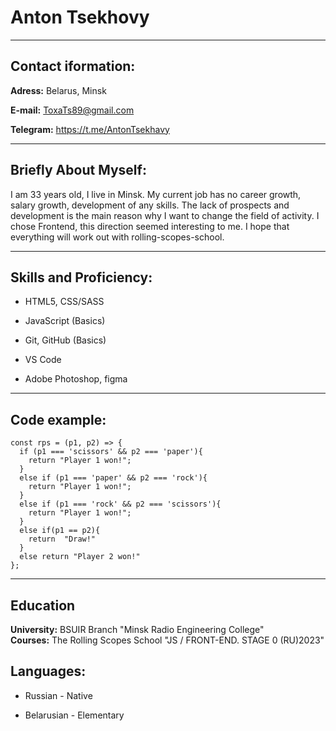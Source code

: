# Anton Tsekhovy

---

## Contact iformation:

**Adress:** Belarus, Minsk

**E-mail:** ToxaTs89@gmail.com

**Telegram:** https://t.me/AntonTsekhavy

---

## Briefly About Myself:

I am 33 years old, I live in Minsk. My current job has no career growth, salary growth, development of any skills. The lack of prospects and development is the main reason why I want to change the field of activity. I chose Frontend, this direction seemed interesting to me. I hope that everything will work out with rolling-scopes-school.

---

## Skills and Proficiency:

- HTML5, CSS/SASS

- JavaScript (Basics)

- Git, GitHub (Basics)

- VS Code

- Adobe Photoshop, figma

---

## Code example:

```
const rps = (p1, p2) => {
  if (p1 === 'scissors' && p2 === 'paper'){
    return "Player 1 won!";
  }
  else if (p1 === 'paper' && p2 === 'rock'){
    return "Player 1 won!";
  }
  else if (p1 === 'rock' && p2 === 'scissors'){
    return "Player 1 won!";
  }
  else if(p1 == p2){
    return  "Draw!"
  }
  else return "Player 2 won!"
};

```

---

## **Education**

**University:** BSUIR Branch "Minsk Radio Engineering College"  
**Сourses:** The Rolling Scopes School "JS / FRONT-END. STAGE 0 (RU)2023"

## Languages:

- Russian - Native

- Belarusian - Elementary

